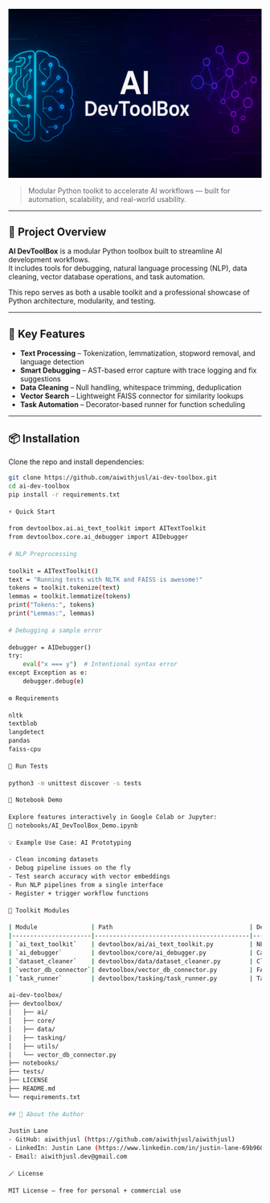 ![Banner](images/ai_dev_toolbox_banner.png)

> Modular Python toolkit to accelerate AI workflows — built for automation, scalability, and real-world usability.

---

## 🚀 Project Overview

**AI DevToolBox** is a modular Python toolbox built to streamline AI development workflows.  
It includes tools for debugging, natural language processing (NLP), data cleaning, vector database operations, and task automation.

This repo serves as both a usable toolkit and a professional showcase of Python architecture, modularity, and testing.

---

## 🔧 Key Features

- **Text Processing** – Tokenization, lemmatization, stopword removal, and language detection  
- **Smart Debugging** – AST-based error capture with trace logging and fix suggestions  
- **Data Cleaning** – Null handling, whitespace trimming, deduplication  
- **Vector Search** – Lightweight FAISS connector for similarity lookups  
- **Task Automation** – Decorator-based runner for function scheduling  

---

## 📦 Installation

Clone the repo and install dependencies:

```bash
git clone https://github.com/aiwithjusl/ai-dev-toolbox.git
cd ai-dev-toolbox
pip install -r requirements.txt

⚡ Quick Start

from devtoolbox.ai.ai_text_toolkit import AITextToolkit
from devtoolbox.core.ai_debugger import AIDebugger

# NLP Preprocessing

toolkit = AITextToolkit()
text = "Running tests with NLTK and FAISS is awesome!"
tokens = toolkit.tokenize(text)
lemmas = toolkit.lemmatize(tokens)
print("Tokens:", tokens)
print("Lemmas:", lemmas)

# Debugging a sample error

debugger = AIDebugger()
try:
    eval("x === y")  # Intentional syntax error
except Exception as e:
    debugger.debug(e)

⚙️ Requirements

nltk  
textblob  
langdetect  
pandas  
faiss-cpu

🧪 Run Tests

python3 -m unittest discover -s tests

📓 Notebook Demo

Explore features interactively in Google Colab or Jupyter:
📍 notebooks/AI_DevToolBox_Demo.ipynb

💡 Example Use Case: AI Prototyping

- Clean incoming datasets
- Debug pipeline issues on the fly
- Test search accuracy with vector embeddings
- Run NLP pipelines from a single interface
- Register + trigger workflow functions

🧰 Toolkit Modules

| Module               | Path                                      | Description                                                                      |
|----------------------|-------------------------------------------|----------------------------------------------------------------------------------|
| `ai_text_toolkit`    | devtoolbox/ai/ai_text_toolkit.py          | NLP utilities: tokenization, lemmatization, stopword removal, language detection |
| `ai_debugger`        | devtoolbox/core/ai_debugger.py            | Captures Python errors and suggests fixes using AST + trace logs                 |
| `dataset_cleaner`    | devtoolbox/data/dataset_cleaner.py        | Cleans data: handles nulls, trims whitespace, removes duplicates                 |
| `vector_db_connector`| devtoolbox/vector_db_connector.py         | FAISS-based vector search wrapper                                                |
| `task_runner`        | devtoolbox/tasking/task_runner.py         | Task scheduler with Python decorators                                            |

ai-dev-toolbox/
├── devtoolbox/
│   ├── ai/
│   ├── core/
│   ├── data/
│   ├── tasking/
│   ├── utils/
│   └── vector_db_connector.py
├── notebooks/
├── tests/
├── LICENSE
├── README.md
└── requirements.txt

## 👤 About the Author

Justin Lane 
- GitHub: aiwithjusl (https://github.com/aiwithjusl/aiwithjusl)
- LinkedIn: Justin Lane (https://www.linkedin.com/in/justin-lane-69b960219)
- Email: aiwithjusl.dev@gmail.com

🪄 License

MIT License – free for personal + commercial use
